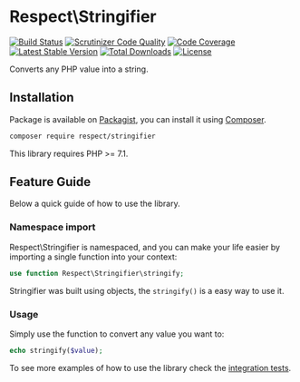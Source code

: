 # Respect\Stringifier

[![Build Status](https://img.shields.io/travis/Respect/Stringifier/master.svg?style=flat-square)](http://travis-ci.org/Respect/Stringifier)
[![Scrutinizer Code Quality](https://img.shields.io/scrutinizer/g/Respect/Stringifier/master.svg?style=flat-square)](https://scrutinizer-ci.com/g/Respect/Stringifier/?branch=master)
[![Code Coverage](https://img.shields.io/scrutinizer/coverage/g/Respect/Stringifier/master.svg?style=flat-square)](https://scrutinizer-ci.com/g/Respect/Stringifier/?branch=master)
[![Latest Stable Version](https://img.shields.io/packagist/v/respect/stringifier.svg?style=flat-square)](https://packagist.org/packages/respect/stringifier)
[![Total Downloads](https://img.shields.io/packagist/dt/respect/stringifier.svg?style=flat-square)](https://packagist.org/packages/respect/stringifier)
[![License](https://img.shields.io/packagist/l/respect/stringifier.svg?style=flat-square)](https://packagist.org/packages/respect/stringifier)

Converts any PHP value into a string.

## Installation

Package is available on [Packagist](https://packagist.org/packages/respect/stringifier), you can install it
using [Composer](http://getcomposer.org).

```bash
composer require respect/stringifier
```

This library requires PHP >= 7.1.

## Feature Guide

Below a quick guide of how to use the library.

### Namespace import

Respect\Stringifier is namespaced, and you can make your life easier by importing
a single function into your context:

```php
use function Respect\Stringifier\stringify;
```

Stringifier was built using objects, the `stringify()` is a easy way to use it.

### Usage

Simply use the function to convert any value you want to:

```php
echo stringify($value);
```

To see more examples of how to use the library check the [integration tests](tests/integration).
